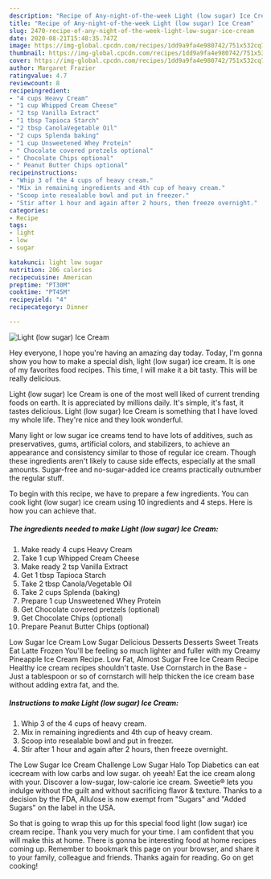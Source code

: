 ```yaml
---
description: "Recipe of Any-night-of-the-week Light (low sugar) Ice Cream"
title: "Recipe of Any-night-of-the-week Light (low sugar) Ice Cream"
slug: 2470-recipe-of-any-night-of-the-week-light-low-sugar-ice-cream
date: 2020-08-21T15:48:35.747Z
image: https://img-global.cpcdn.com/recipes/1dd9a9fa4e980742/751x532cq70/light-low-sugar-ice-cream-recipe-main-photo.jpg
thumbnail: https://img-global.cpcdn.com/recipes/1dd9a9fa4e980742/751x532cq70/light-low-sugar-ice-cream-recipe-main-photo.jpg
cover: https://img-global.cpcdn.com/recipes/1dd9a9fa4e980742/751x532cq70/light-low-sugar-ice-cream-recipe-main-photo.jpg
author: Margaret Frazier
ratingvalue: 4.7
reviewcount: 8
recipeingredient:
- "4 cups Heavy Cream"
- "1 cup Whipped Cream Cheese"
- "2 tsp Vanilla Extract"
- "1 tbsp Tapioca Starch"
- "2 tbsp CanolaVegetable Oil"
- "2 cups Splenda baking"
- "1 cup Unsweetened Whey Protein"
- " Chocolate covered pretzels optional"
- " Chocolate Chips optional"
- " Peanut Butter Chips optional"
recipeinstructions:
- "Whip 3 of the 4 cups of heavy cream."
- "Mix in remaining ingredients and 4th cup of heavy cream."
- "Scoop into resealable bowl and put in freezer."
- "Stir after 1 hour and again after 2 hours, then freeze overnight."
categories:
- Recipe
tags:
- light
- low
- sugar

katakunci: light low sugar 
nutrition: 206 calories
recipecuisine: American
preptime: "PT30M"
cooktime: "PT45M"
recipeyield: "4"
recipecategory: Dinner

---
```



![Light (low sugar) Ice Cream](https://img-global.cpcdn.com/recipes/1dd9a9fa4e980742/751x532cq70/light-low-sugar-ice-cream-recipe-main-photo.jpg)

Hey everyone, I hope you're having an amazing day today. Today, I'm gonna show you how to make a special dish, light (low sugar) ice cream. It is one of my favorites food recipes. This time, I will make it a bit tasty. This will be really delicious.

Light (low sugar) Ice Cream is one of the most well liked of current trending foods on earth. It is appreciated by millions daily. It's simple, it's fast, it tastes delicious. Light (low sugar) Ice Cream is something that I have loved my whole life. They're nice and they look wonderful.

Many light or low sugar ice creams tend to have lots of additives, such as preservatives, gums, artificial colors, and stabilizers, to achieve an appearance and consistency similar to those of regular ice cream. Though these ingredients aren&#39;t likely to cause side effects, especially at the small amounts. Sugar-free and no-sugar-added ice creams practically outnumber the regular stuff.


To begin with this recipe, we have to prepare a few ingredients. You can cook light (low sugar) ice cream using 10 ingredients and 4 steps. Here is how you can achieve that.

<!--inarticleads1-->

##### The ingredients needed to make Light (low sugar) Ice Cream:

1. Make ready 4 cups Heavy Cream
1. Take 1 cup Whipped Cream Cheese
1. Make ready 2 tsp Vanilla Extract
1. Get 1 tbsp Tapioca Starch
1. Take 2 tbsp Canola/Vegetable Oil
1. Take 2 cups Splenda (baking)
1. Prepare 1 cup Unsweetened Whey Protein
1. Get  Chocolate covered pretzels (optional)
1. Get  Chocolate Chips (optional)
1. Prepare  Peanut Butter Chips (optional)


Low Sugar Ice Cream Low Sugar Delicious Desserts Desserts Sweet Treats Eat Latte Frozen You&#39;ll be feeling so much lighter and fuller with my Creamy Pineapple Ice Cream Recipe. Low Fat, Almost Sugar Free Ice Cream Recipe Healthy ice cream recipes shouldn&#39;t taste. Use Cornstarch in the Base - Just a tablespoon or so of cornstarch will help thicken the ice cream base without adding extra fat, and the. 

<!--inarticleads2-->

##### Instructions to make Light (low sugar) Ice Cream:

1. Whip 3 of the 4 cups of heavy cream.
1. Mix in remaining ingredients and 4th cup of heavy cream.
1. Scoop into resealable bowl and put in freezer.
1. Stir after 1 hour and again after 2 hours, then freeze overnight.


The Low Sugar Ice Cream Challenge Low Sugar Halo Top Diabetics can eat icecream with low carbs and low sugar. oh yeeah! Eat the ice cream along with your. Discover a low-sugar, low-calorie ice cream. Sweetie® lets you indulge without the guilt and without sacrificing flavor &amp; texture. Thanks to a decision by the FDA, Allulose is now exempt from &#34;Sugars&#34; and &#34;Added Sugars&#34; on the label in the USA. 

So that is going to wrap this up for this special food light (low sugar) ice cream recipe. Thank you very much for your time. I am confident that you will make this at home. There is gonna be interesting food at home recipes coming up. Remember to bookmark this page on your browser, and share it to your family, colleague and friends. Thanks again for reading. Go on get cooking!
